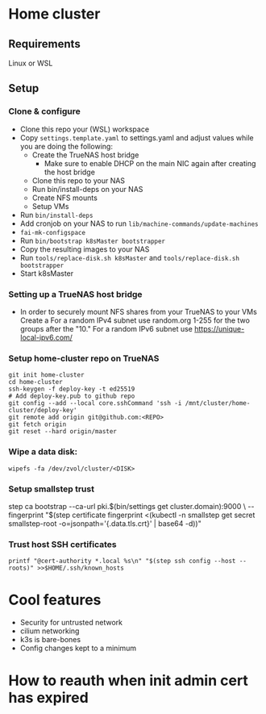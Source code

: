 # Home cluster

## Requirements

Linux or WSL

## Setup

### Clone & configure

- Clone this repo your (WSL) workspace
- Copy `settings.template.yaml` to settings.yaml and adjust values while you are doing the following:
  - Create the TrueNAS host bridge
    - Make sure to enable DHCP on the main NIC again after creating the host bridge
  - Clone this repo to your NAS
  - Run bin/install-deps on your NAS
  - Create NFS mounts
  - Setup VMs
- Run `bin/install-deps`
- Add cronjob on your NAS to run `lib/machine-commands/update-machines`
- `fai-mk-configspace`
- Run `bin/bootstrap k8sMaster bootstrapper`
- Copy the resulting images to your NAS
- Run `tools/replace-disk.sh k8sMaster` and `tools/replace-disk.sh bootstrapper`
- Start k8sMaster

### Setting up a TrueNAS host bridge

- In order to securely mount NFS shares from your TrueNAS to your VMs Create a
  For a random IPv4 subnet use random.org 1-255 for the two groups after the "10."
  For a random IPv6 subnet use https://unique-local-ipv6.com/

### Setup home-cluster repo on TrueNAS

```
git init home-cluster
cd home-cluster
ssh-keygen -f deploy-key -t ed25519
# Add deploy-key.pub to github repo
git config --add --local core.sshCommand 'ssh -i /mnt/cluster/home-cluster/deploy-key'
git remote add origin git@github.com:<REPO>
git fetch origin
git reset --hard origin/master
```

### Wipe a data disk:

```
wipefs -fa /dev/zvol/cluster/<DISK>
```

### Setup smallstep trust

step ca bootstrap --ca-url pki.$(bin/settings get cluster.domain):9000 \
	--fingerprint "$(step certificate fingerprint <(kubectl -n smallstep get secret smallstep-root -o=jsonpath='{.data.tls\.crt}' | base64 -d))"

### Trust host SSH certificates

`printf "@cert-authority *.local %s\n" "$(step ssh config --host --roots)" >>$HOME/.ssh/known_hosts`

# Cool features

- Security for untrusted network
- cilium networking
- k3s is bare-bones
- Config changes kept to a minimum

# How to reauth when init admin cert has expired
